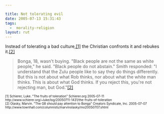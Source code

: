 ```yaml
---

title: Not tolerating evil
date: 2005-07-13 15:31:43
tags:
  -  morality-religion
layout: rut
---
```


<p>Instead of tolerating a bad culture,<a href="http://www.schierer.org/~luke/log/20050711-1431/the-fruits-of-toleration">[1]</a> the Christian confronts it and rebukes it.<a href="http://www.townhall.com/columnists/marvinolasky/mo20050707.shtml">[2]</a></p>  <blockquote>Bonga, 18, wasn't buying. "Black people are not the same as white people," he said. "Black people do not abstain." Smith responded: "I understand that the Zulu people like to say they do things differently. But this is not about what Rob thinks, nor about what the white man thinks. This is about what God thinks. If you reject this, you're not rejecting man, but God."<a href="http://www.townhall.com/columnists/marvinolasky/mo20050707.shtml">[2]</a></blockquote>  <font size="-2"> [1] Schierer, Luke.  "The fruits of toleration" Schierer.org 2005-07-11 http://www.schierer.org/~luke/log/20050711-1431/the-fruits-of-toleration <br  /> [2] Olasky, Marvin.  "The G8 should pay attention to Bonga" Creators Syndicate, Inc. 2005-07-07 http://www.townhall.com/columnists/marvinolasky/mo20050707.shtml </font>

